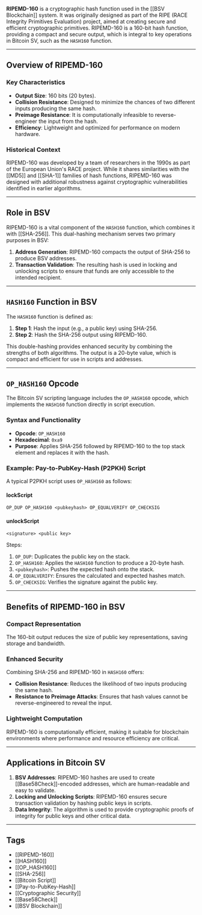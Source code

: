 **RIPEMD-160** is a cryptographic hash function used in the [[BSV Blockchain]] system. It was originally designed as part of the RIPE (RACE Integrity Primitives Evaluation) project, aimed at creating secure and efficient cryptographic primitives. RIPEMD-160 is a 160-bit hash function, providing a compact and secure output, which is integral to key operations in Bitcoin SV, such as the `HASH160` function.

---

## Overview of RIPEMD-160

### Key Characteristics
- **Output Size**: 160 bits (20 bytes).
- **Collision Resistance**: Designed to minimize the chances of two different inputs producing the same hash.
- **Preimage Resistance**: It is computationally infeasible to reverse-engineer the input from the hash.
- **Efficiency**: Lightweight and optimized for performance on modern hardware.

### Historical Context
RIPEMD-160 was developed by a team of researchers in the 1990s as part of the European Union's RACE project. While it shares similarities with the [[MD5]] and [[SHA-1]] families of hash functions, RIPEMD-160 was designed with additional robustness against cryptographic vulnerabilities identified in earlier algorithms.

---

## Role in BSV

RIPEMD-160 is a vital component of the `HASH160` function, which combines it with [[SHA-256]]. This dual-hashing mechanism serves two primary purposes in BSV:

1. **Address Generation**: RIPEMD-160 compacts the output of SHA-256 to produce BSV addresses.
2. **Transaction Validation**: The resulting hash is used in locking and unlocking scripts to ensure that funds are only accessible to the intended recipient.

---

## `HASH160` Function in BSV

The `HASH160` function is defined as:
1. **Step 1**: Hash the input (e.g., a public key) using SHA-256.
2. **Step 2**: Hash the SHA-256 output using RIPEMD-160.

This double-hashing provides enhanced security by combining the strengths of both algorithms. The output is a 20-byte value, which is compact and efficient for use in scripts and addresses.

---

## `OP_HASH160` Opcode

The Bitcoin SV scripting language includes the `OP_HASH160` opcode, which implements the `HASH160` function directly in script execution.

### Syntax and Functionality
- **Opcode**: `OP_HASH160`
- **Hexadecimal**: `0xa9`
- **Purpose**: Applies SHA-256 followed by RIPEMD-160 to the top stack element and replaces it with the hash.

### Example: Pay-to-PubKey-Hash (P2PKH) Script
A typical P2PKH script uses `OP_HASH160` as follows:

#### lockScript
```
OP_DUP OP_HASH160 <pubkeyhash> OP_EQUALVERIFY OP_CHECKSIG
```

#### unlockScript

```
<signature> <public key>
```

Steps:

1. `OP_DUP`: Duplicates the public key on the stack.
2. `OP_HASH160`: Applies the `HASH160` function to produce a 20-byte hash.
3. `<pubkeyhash>`: Pushes the expected hash onto the stack.
4. `OP_EQUALVERIFY`: Ensures the calculated and expected hashes match.
5. `OP_CHECKSIG`: Verifies the signature against the public key.

---

## Benefits of RIPEMD-160 in BSV

### Compact Representation

The 160-bit output reduces the size of public key representations, saving storage and bandwidth.

### Enhanced Security

Combining SHA-256 and RIPEMD-160 in `HASH160` offers:

- **Collision Resistance**: Reduces the likelihood of two inputs producing the same hash.
- **Resistance to Preimage Attacks**: Ensures that hash values cannot be reverse-engineered to reveal the input.

### Lightweight Computation

RIPEMD-160 is computationally efficient, making it suitable for blockchain environments where performance and resource efficiency are critical.

---

## Applications in Bitcoin SV

1. **BSV Addresses**: RIPEMD-160 hashes are used to create [[Base58Check]]-encoded addresses, which are human-readable and easy to validate.
2. **Locking and Unlocking Scripts**: RIPEMD-160 ensures secure transaction validation by hashing public keys in scripts.
3. **Data Integrity**: The algorithm is used to provide cryptographic proofs of integrity for public keys and other critical data.

---

## Tags

- [[RIPEMD-160]]
- [[HASH160]]
- [[OP_HASH160]]
- [[SHA-256]]
- [[Bitcoin Script]]
- [[Pay-to-PubKey-Hash]]
- [[Cryptographic Security]]
- [[Base58Check]]
- [[BSV Blockchain]]

